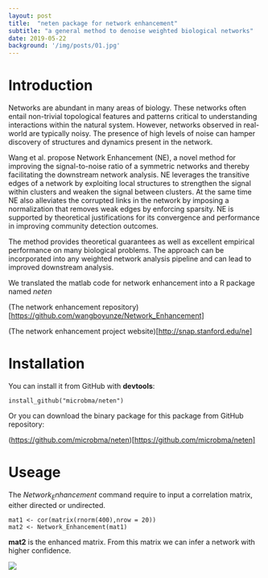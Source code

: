 ```yaml
---
layout: post
title:  "neten package for network enhancement"
subtitle: "a general method to denoise weighted biological networks"
date: 2019-05-22  
background: '/img/posts/01.jpg'
---
```

   

# Introduction

Networks are abundant in many areas of biology. These networks often entail non-trivial topological features and patterns critical to understanding interactions within the natural system. However, networks observed in real-world are typically noisy. The presence of high levels of noise can hamper discovery of structures and dynamics present in the network.

Wang et al. propose Network Enhancement (NE), a novel method for improving the signal-to-noise ratio of a symmetric networks and thereby facilitating the downstream network analysis. NE leverages the transitive edges of a network by exploiting local structures to strengthen the signal within clusters and weaken the signal between clusters. At the same time NE also alleviates the corrupted links in the network by imposing a normalization that removes weak edges by enforcing sparsity. NE is supported by theoretical justifications for its convergence and performance in improving community detection outcomes.

The method provides theoretical guarantees as well as excellent empirical performance on many biological problems. The approach can be incorporated into any weighted network analysis pipeline and can lead to improved downstream analysis.

We translated the matlab code for network enhancement into a R package named $neten$

(The network enhancement repository)[https://github.com/wangboyunze/Network_Enhancement]

(The network enhancement project website)[http://snap.stanford.edu/ne]

# Installation

You can install it from GitHub with **devtools**:

```
install_github("microbma/neten")
```

Or you can download the binary package for this package from GitHub repository:

(https://github.com/microbma/neten)[https://github.com/microbma/neten]

# Useage

The $Network_Enhancement$ command require to input a correlation matrix, either directed or undirected.

```
mat1 <- cor(matrix(rnorm(400),nrow = 20))
mat2 <- Network_Enhancement(mat1)
```

**mat2** is the enhanced matrix. From this matrix we can infer a network with higher confidence.

![](http://github.com/microbma/neten/blob/mater/test.jpg)


